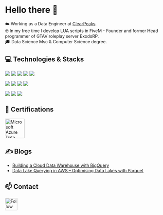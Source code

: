 # Hello there 👋

☁️ Working as a Data Engineer at [ClearPeaks](https://www.clearpeaks.com/).  
🤓 In my free time I develop LUA scripts in FiveM - Founder and former Head programmer of GTAV roleplay server ExodoRP.  
🎓 Data Science Msc & Computer Science degree.

## 💻 Technologies & Stacks

![](https://img.shields.io/badge/Python-informational?style=flat&logo=python&logoColor=white&color=3D3D3D)
![](https://img.shields.io/badge/Java-informational?style=flat&logo=java&logoColor=white&color=3D3D3D)
![](https://img.shields.io/badge/Spring-informational?style=flat&logo=spring&logoColor=white&color=3D3D3D)
![](https://img.shields.io/badge/Lua-informational?style=flat&logo=lua&logoColor=white&color=3D3D3D)
![](https://img.shields.io/badge/Bash-informational?style=flat&logo=gnu-bash&logoColor=white&color=3D3D3D)

![](https://img.shields.io/badge/AWS-informational?style=flat&logo=amazonaws&logoColor=white&color=3D3D3D)
![](https://img.shields.io/badge/Azure-informational?style=flat&logo=microsoftazure&logoColor=white&color=3D3D3D)
![](https://img.shields.io/badge/Google_Cloud-informational?style=flat&logo=googlecloud&logoColor=white&color=3D3D3D)
![](https://img.shields.io/badge/Cloudera-informational?style=flat&logo=cloudera&logoColor=white&color=3D3D3D)

![](https://img.shields.io/badge/Docker-informational?style=flat&logo=docker&logoColor=white&color=3D3D3D)
![](https://img.shields.io/badge/IntelliJ_IDEA-informational?style=flat&logo=intellij-idea&logoColor=white&color=3D3D3D)
![](https://img.shields.io/badge/Sublime_Text-informational?style=flat&logo=sublimetext&logoColor=white&color=3D3D3D)

## 📃 Certifications

[<img alt="Microsoft Azure Data Engineer Associate" title="Microsoft Azure Data Engineer Associate" src="https://www.pue.es/Areas/Training/Resources/Images/Sections/Courses/Providers/Microsoft/Categories/Azure/badge-dp-203.png" width="64">](https://www.credly.com/badges/6da610d2-8021-4954-bc2d-37a6347caf4d/linked_in)

## ✍️ Blogs

- [Building a Cloud Data Warehouse with BigQuery](https://www.clearpeaks.com/building-a-cloud-data-warehouse-with-bigquery/)
- [Data Lake Querying in AWS – Optimising Data Lakes with Parquet](https://www.clearpeaks.com/data-lake-querying-in-aws-optimising-data-lakes-with-parquet/)

## 📫 Contact

[<img src="https://raw.githubusercontent.com/Raymo111/Raymo111/master/socials/linkedin.png" height="40em" align="center" alt="Follow me on LinkedIn" title="Follow me on LinkedIn"/>](https://www.linkedin.com/in/victor-colom%C3%A9-carcol%C3%A9/)


<!--
https://github.com/abhisheknaiidu/awesome-github-profile-readme
https://github.com/simple-icons/simple-icons/blob/develop/slugs.md
-->
